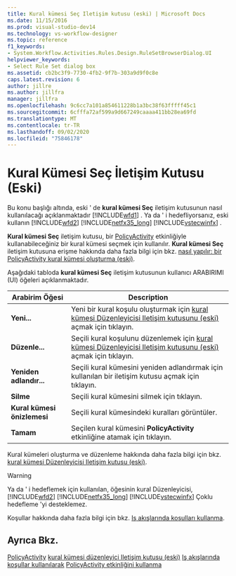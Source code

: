 ```yaml
---
title: Kural kümesi Seç Iletişim kutusu (eski) | Microsoft Docs
ms.date: 11/15/2016
ms.prod: visual-studio-dev14
ms.technology: vs-workflow-designer
ms.topic: reference
f1_keywords:
- System.Workflow.Activities.Rules.Design.RuleSetBrowserDialog.UI
helpviewer_keywords:
- Select Rule Set dialog box
ms.assetid: cb2bc3f9-7730-4fb2-9f7b-303a9d9f0c8e
caps.latest.revision: 6
author: jillre
ms.author: jillfra
manager: jillfra
ms.openlocfilehash: 9c6cc7a101a854611228b1a3bc38f63fffff45c1
ms.sourcegitcommit: 6cfffa72af599a9d667249caaaa411bb28ea69fd
ms.translationtype: MT
ms.contentlocale: tr-TR
ms.lasthandoff: 09/02/2020
ms.locfileid: "75846178"
---
```

# <a name="select-rule-set-dialog-box-legacy"></a>Kural Kümesi Seç İletişim Kutusu (Eski)
Bu konu başlığı altında, eski ' de **kural kümesi Seç** iletişim kutusunun nasıl kullanılacağı açıklanmaktadır [!INCLUDE[wfd1](../includes/wfd1-md.md)] . Ya da ' i hedefliyorsanız, eski kullanın [!INCLUDE[wfd2](../includes/wfd2-md.md)] [!INCLUDE[netfx35_long](../includes/netfx35-long-md.md)] [!INCLUDE[vstecwinfx](../includes/vstecwinfx-md.md)] .

 **Kural kümesi Seç** iletişim kutusu, bir [PolicyActivity](https://msdn2.microsoft.com/library/system.workflow.activities.policyactivity.aspx) etkinliğiyle kullanabileceğiniz bir kural kümesi seçmek için kullanılır. **Kural kümesi Seç** iletişim kutusuna erişme hakkında daha fazla bilgi için bkz. [nasıl yapılır: bir PolicyActivity kural kümesi oluşturma (eski)](../workflow-designer/how-to-create-a-policyactivity-rule-set-legacy.md).

 Aşağıdaki tabloda **kural kümesi Seç** iletişim kutusunun kullanıcı ARABIRIMI (UI) öğeleri açıklanmaktadır.

|Arabirim Öğesi|Description|
|----------------|-----------------|
|**Yeni...**|Yeni bir kural koşulu oluşturmak için [kural kümesi Düzenleyicisi Iletişim kutusunu (eski)](../workflow-designer/rule-set-editor-dialog-box-legacy.md) açmak için tıklayın.|
|**Düzenle...**|Seçili kural koşulunu düzenlemek için [kural kümesi Düzenleyicisi Iletişim kutusunu (eski)](../workflow-designer/rule-set-editor-dialog-box-legacy.md) açmak için tıklayın.|
|**Yeniden adlandır...**|Seçili kural kümesini yeniden adlandırmak için kullanılan bir iletişim kutusu açmak için tıklayın.|
|**Silme**|Seçili kural kümesini silmek için tıklayın.|
|**Kural kümesi önizlemesi**|Seçili kural kümesindeki kuralları görüntüler.|
|**Tamam**|Seçilen kural kümesini **PolicyActivity** etkinliğine atamak için tıklayın.|

 Kural kümeleri oluşturma ve düzenleme hakkında daha fazla bilgi için bkz. [kural kümesi Düzenleyicisi Iletişim kutusu (eski)](../workflow-designer/rule-set-editor-dialog-box-legacy.md).

> [!WARNING]
> Ya da ' i hedeflemek için kullanılan, öğesinin kural Düzenleyicisi, [!INCLUDE[wfd2](../includes/wfd2-md.md)] [!INCLUDE[netfx35_long](../includes/netfx35-long-md.md)] [!INCLUDE[vstecwinfx](../includes/vstecwinfx-md.md)] Çoklu hedefleme 'yi desteklemez.

 Koşullar hakkında daha fazla bilgi için bkz. [Iş akışlarında koşulları kullanma](https://msdn2.microsoft.com/library/bb628447.aspx).

## <a name="see-also"></a>Ayrıca Bkz.
 [PolicyActivity](https://msdn2.microsoft.com/library/system.workflow.activities.policyactivity.aspx) [kural kümesi düzenleyici Iletişim kutusu (eski)](../workflow-designer/rule-set-editor-dialog-box-legacy.md) [Iş akışlarında koşullar kullanılarak](https://msdn2.microsoft.com/library/bb628447.aspx) [PolicyActivity etkinliğini kullanma](https://msdn2.microsoft.com/library/bb675229.aspx)

